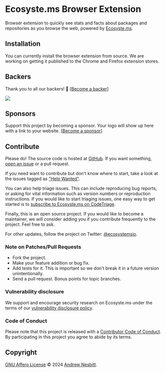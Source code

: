 # Ecosyste.ms Browser Extension

Browser extension to quickly see stats and facts about packages and repositories as you browse the web, powered by [Ecosyste.ms](https://ecosyste.ms).

## Installation

You can currently install the browser extension from source. We are working on getting it published to the Chrome and Firefox extension stores.

## Backers
Thank you to all our backers! 🙏 [[Become a backer](https://opencollective.com/ecosystems#backer)]

<a href="https://opencollective.com/ecosystems#backers" target="_blank"><img src="https://opencollective.com/ecosystems/backers.svg?width=890"></a>

## Sponsors

Support this project by becoming a sponsor. Your logo will show up here with a link to your website. [[Become a sponsor](https://opencollective.com/ecosystems#sponsor)]

## Contribute

Please do! The source code is hosted at [GitHub](https://github.com/ecosystems/extension). If you want something, [open an issue](https://github.com/ecosystems/extension/issues/new) or a pull request.

If you need want to contribute but don't know where to start, take a look at the issues tagged as ["Help Wanted"](https://github.com/ecosystems/extension/issues?q=is%3Aopen+is%3Aissue+label%3A%22help+wanted%22).

You can also help triage issues. This can include reproducing bug reports, or asking for vital information such as version numbers or reproduction instructions. If you would like to start triaging issues, one easy way to get started is to [subscribe to Ecosyste.ms on CodeTriage](https://www.codetriage.com/ecosystems/extension).

Finally, this is an open source project. If you would like to become a maintainer, we will consider adding you if you contribute frequently to the project. Feel free to ask.

For other updates, follow the project on Twitter: [@ecosystemsio](https://twitter.com/ecosystemsio).

### Note on Patches/Pull Requests

 * Fork the project.
 * Make your feature addition or bug fix.
 * Add tests for it. This is important so we don't break it in a future version unintentionally.
 * Send a pull request. Bonus points for topic branches.

### Vulnerability disclosure

We support and encourage security research on Ecosyste.ms under the terms of our [vulnerability disclosure policy](https://github.com/ecosystems/ecosystems/blob/master/docs/VULNERABILITY_DISCLOSURE_POLICY.md).

### Code of Conduct

Please note that this project is released with a [Contributor Code of Conduct](https://github.com/ecosystems/ecosystems/blob/master/docs/CODE_OF_CONDUCT.md). By participating in this project you agree to abide by its terms.

## Copyright

[GNU Affero License](LICENSE.txt) © 2024 [Andrew Nesbitt](https://github.com/andrew).

